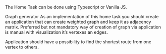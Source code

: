 The Home Task can be done using Typescript or Vanilla JS.

Graph generator
As an implementation of this home task you should create an application 
that can create weighted graph and keep it as adjacency matrix. 
Preferred but not mandatory way of creation of graph via application 
is manual with visualization it’s vertexes an edges. 

Application should have a possibility to find the shortest route from one vertex to others.
